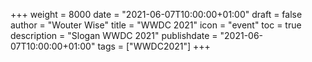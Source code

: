 +++
weight = 8000
date = "2021-06-07T10:00:00+01:00"
draft = false
author = "Wouter Wise"
title = "WWDC 2021"
icon = "event"
toc = true
description = "Slogan WWDC 2021"
publishdate = "2021-06-07T10:00:00+01:00"
tags = ["WWDC2021"]
+++
